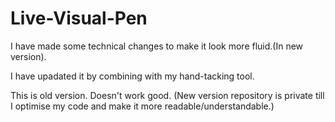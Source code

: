 # Live-Visual-Pen

I have made some technical changes to make it look more fluid.(In new version).

I have upadated it by combining with my hand-tacking tool.


This is old version. Doesn't work good.
(New version repository is private till I optimise my code and make it more readable/understandable.)
